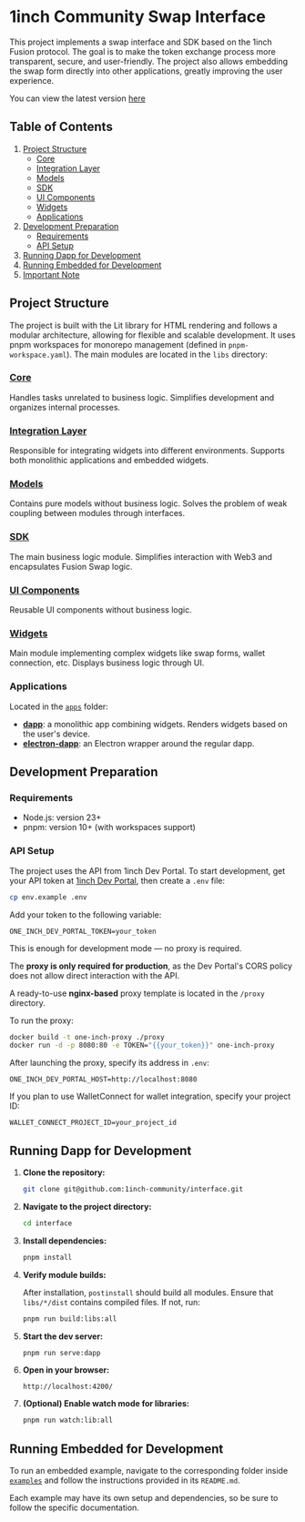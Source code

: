 # 1inch Community Swap Interface

This project implements a swap interface and SDK based on the 1inch Fusion protocol. The goal is to
make the token exchange process more transparent, secure, and user-friendly. The project also allows
embedding the swap form directly into other applications, greatly improving the user experience.

You can view the latest version [here](https://1inch-community.github.io/interface/)

## Table of Contents

1. [Project Structure](#project-structure)
   - [Core](#core)
   - [Integration Layer](#integration-layer)
   - [Models](#models)
   - [SDK](#sdk)
   - [UI Components](#ui-components)
   - [Widgets](#widgets)
   - [Applications](#applications)
2. [Development Preparation](#development-preparation)
   - [Requirements](#requirements)
   - [API Setup](#api-setup)
3. [Running Dapp for Development](#running-dapp-for-development)
4. [Running Embedded for Development](#running-embedded-for-development)
5. [Important Note](#important-note)

## Project Structure

The project is built with the Lit library for HTML rendering and follows a modular architecture,
allowing for flexible and scalable development. It uses pnpm workspaces for monorepo management
(defined in `pnpm-workspace.yaml`). The main modules are located in the `libs` directory:

### [Core](libs/core/README.md)

Handles tasks unrelated to business logic. Simplifies development and organizes internal processes.

### [Integration Layer](libs/integration-layer/README.md)

Responsible for integrating widgets into different environments. Supports both monolithic
applications and embedded widgets.

### [Models](libs/models/README.md)

Contains pure models without business logic. Solves the problem of weak coupling between modules
through interfaces.

### [SDK](libs/sdk/README.md)

The main business logic module. Simplifies interaction with Web3 and encapsulates Fusion Swap logic.

### [UI Components](libs/ui-components/README.md)

Reusable UI components without business logic.

### [Widgets](libs/widgets/README.md)

Main module implementing complex widgets like swap forms, wallet connection, etc. Displays business
logic through UI.

### Applications

Located in the [`apps`](apps) folder:

- [**dapp**](apps/dapp): a monolithic app combining widgets. Renders widgets based on the user's
  device.
- [**electron-dapp**](apps/electron-dapp): an Electron wrapper around the regular dapp.

## Development Preparation

### Requirements

- Node.js: version 23+
- pnpm: version 10+ (with workspaces support)

### API Setup

The project uses the API from 1inch Dev Portal. To start development, get your API token at
[1inch Dev Portal](https://portal.1inch.dev/), then create a `.env` file:

```bash
cp env.example .env
```

Add your token to the following variable:

```
ONE_INCH_DEV_PORTAL_TOKEN=your_token
```

This is enough for development mode — no proxy is required.

The **proxy is only required for production**, as the Dev Portal's CORS policy does not allow direct
interaction with the API.

A ready-to-use **nginx-based** proxy template is located in the `/proxy` directory.

To run the proxy:

```bash
docker build -t one-inch-proxy ./proxy
docker run -d -p 8080:80 -e TOKEN="{{your_token}}" one-inch-proxy
```

After launching the proxy, specify its address in `.env`:

```
ONE_INCH_DEV_PORTAL_HOST=http://localhost:8080
```

If you plan to use WalletConnect for wallet integration, specify your project ID:

```
WALLET_CONNECT_PROJECT_ID=your_project_id
```

## Running Dapp for Development

1. **Clone the repository:**

   ```bash
   git clone git@github.com:1inch-community/interface.git
   ```

2. **Navigate to the project directory:**

   ```bash
   cd interface
   ```

3. **Install dependencies:**

   ```bash
   pnpm install
   ```

4. **Verify module builds:**

   After installation, `postinstall` should build all modules. Ensure that `libs/*/dist` contains
   compiled files. If not, run:

   ```bash
   pnpm run build:libs:all
   ```

5. **Start the dev server:**

   ```bash
   pnpm run serve:dapp
   ```

6. **Open in your browser:**

   `http://localhost:4200/`

7. **(Optional) Enable watch mode for libraries:**

   ```bash
   pnpm run watch:lib:all
   ```

## Running Embedded for Development

To run an embedded example, navigate to the corresponding folder inside [`examples`](./examples) and
follow the instructions provided in its `README.md`.

Each example may have its own setup and dependencies, so be sure to follow the specific
documentation.
